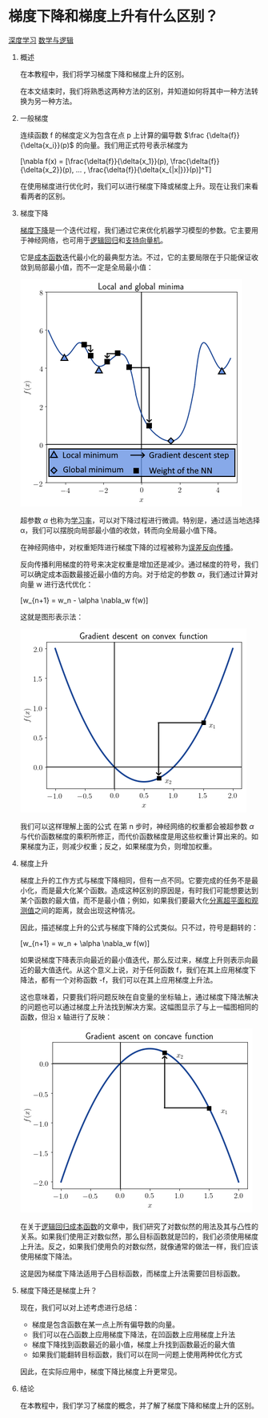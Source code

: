 # 梯度下降和梯度上升有什么区别？

[深度学习](https://www.baeldung.com/cs/category/ai/deep-learning) [数学与逻辑](https://www.baeldung.com/cs/category/core-concepts/math-logic)

1. 概述

    在本教程中，我们将学习梯度下降和梯度上升的区别。

    在本文结束时，我们将熟悉这两种方法的区别，并知道如何将其中一种方法转换为另一种方法。

2. 一般梯度

    连续函数 f 的梯度定义为包含在点 p 上计算的偏导数 $\frac {\delta{f}}{\delta{x_i}}(p)$ 的向量。我们用正式符号表示梯度为

    \[\nabla f(x) = [\frac{\delta{f}}{\delta{x_1}}(p), \frac{\delta{f}}{\delta{x_2}}(p), ... , \frac{\delta{f}}{\delta{x_{|x|}}}(p)]^T\]

    在使用梯度进行优化时，我们可以进行梯度下降或梯度上升。现在让我们来看看两者的区别。

3. 梯度下降

    [梯度下降](https://www.baeldung.com/java-gradient-descent)是一个迭代过程，我们通过它来优化机器学习模型的参数。它主要用于神经网络，也可用于[逻辑回归](https://www.baeldung.com/cs/linear-vs-logistic-regression#logistic-regression)和[支持向量机](https://www.baeldung.com/cs/ml-support-vector-machines)。

    它是[成本函数](https://www.baeldung.com/cs/learning-curve-ml#2-single-curves)迭代最小化的最典型方法。不过，它的主要局限在于只能保证收敛到局部最小值，而不一定是全局最小值：

    ![局部全局最小值1](pic/loc_glob_minima-1.webp)

    超参数 $\alpha$ 也称为[学习率](https://www.baeldung.com/spark-mlib-machine-learning#2-model-hyper-parameter-tuning)，可以对下降过程进行微调。特别是，通过适当地选择 α，我们可以摆脱向局部最小值的收敛，转而向全局最小值下降。

    在神经网络中，对权重矩阵进行梯度下降的过程被称为[误差反向传播](https://www.baeldung.com/cs/ml-nonlinear-activation-functions#magicparlabel-11835)。

    反向传播利用梯度的符号来决定权重是增加还是减少。通过梯度的符号，我们可以确定成本函数最接近最小值的方向。对于给定的参数 $\alpha$，我们通过计算对向量 w 进行迭代优化：

    \[w_{n+1} = w_n - \alpha \nabla_w f(w)\]

    这就是图形表示法：

    ![1-1](pic/1-1.webp)

    我们可以这样理解上面的公式 在第 n 步时，神经网络的权重都会被超参数 $\alpha$ 与代价函数梯度的乘积所修正，而代价函数梯度是用这些权重计算出来的。如果梯度为正，则减少权重；反之，如果梯度为负，则增加权重。

4. 梯度上升

    梯度上升的工作方式与梯度下降相同，但有一点不同。它要完成的任务不是最小化，而是最大化某个函数。造成这种区别的原因是，有时我们可能想要达到某个函数的最大值，而不是最小值；例如，如果我们要最大化[分离超平面和观测值](https://www.baeldung.com/cs/ml-support-vector-machines#2-separation-hyperplane-and-support-vectors)之间的距离，就会出现这种情况。

    因此，描述梯度上升的公式与梯度下降的公式类似。只不过，符号是翻转的：

    \[w_{n+1} = w_n + \alpha \nabla_w f(w)\]

    如果说梯度下降表示向最近的最小值迭代，那么反过来，梯度上升则表示向最近的最大值迭代。从这个意义上说，对于任何函数 f，我们在其上应用梯度下降法，都有一个对称函数 -f，我们可以在其上应用梯度上升法。

    这也意味着，只要我们将问题反映在自变量的坐标轴上，通过梯度下降法解决的问题也可以通过梯度上升法找到解决方案。这幅图显示了与上一幅图相同的函数，但沿 x 轴进行了反映：

    ![3](pic/3.webp)

    在关于[逻辑回归成本函数](https://www.baeldung.com/cs/cost-function-logistic-regression-logarithmic-expr#cost-function-of-the-logistic-regression)的文章中，我们研究了对数似然的用法及其与凸性的关系。如果我们使用正对数似然，那么目标函数就是凹的，我们必须使用梯度上升法。反之，如果我们使用负的对数似然，就像通常的做法一样，我们应该使用梯度下降法。

    这是因为梯度下降法适用于凸目标函数，而梯度上升法需要凹目标函数。

5. 梯度下降还是梯度上升？

    现在，我们可以对上述考虑进行总结：

    - 梯度是包含函数在某一点上所有偏导数的向量。
    - 我们可以在凸函数上应用梯度下降法，在凹函数上应用梯度上升法
    - 梯度下降找到函数最近的最小值，梯度上升找到函数最近的最大值
    - 如果我们能翻转目标函数，我们可以在同一问题上使用两种优化方式

    因此，在实际应用中，梯度下降比梯度上升更常见。

6. 结论

    在本教程中，我们学习了梯度的概念，并了解了梯度下降和梯度上升的区别。
